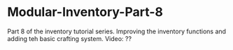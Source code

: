 # Modular-Inventory-Part-8

Part 8 of the inventory tutorial series.
Improving the inventory functions and adding teh basic crafting system.
Video: ??
